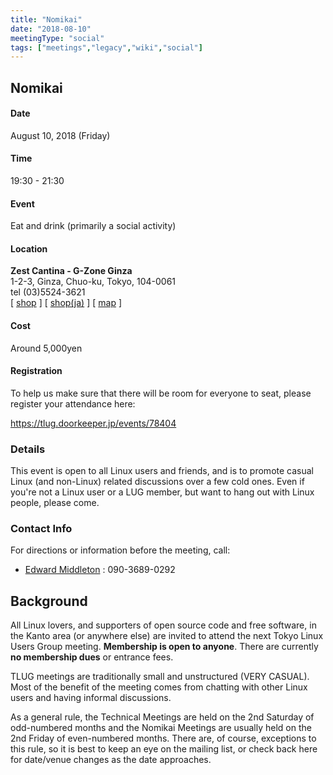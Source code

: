 ```yaml
---
title: "Nomikai"
date: "2018-08-10"
meetingType: "social"
tags: ["meetings","legacy","wiki","social"]
---
```


<h2 id="nomikai">Nomikai</h2>
<h4 id="date">Date</h4>
<p>August 10, 2018 (Friday)</p>
<h4 id="time">Time</h4>
<p>19:30 - 21:30</p>
<h4 id="event">Event</h4>
<p>Eat and drink (primarily a social activity)</p>
<h4 id="location">Location</h4>
<p><strong>Zest Cantina - G-Zone Ginza</strong><br />
1-2-3, Ginza, Chuo-ku, Tokyo, 104-0061<br />
tel (03)5524-3621<br />
[ <a href="http://www.zest-cantina.jp/gzone/?lang=en">shop</a> ]
[ <a href="http://www.zest-cantina.jp/gzone/?lang=ja">shop(ja)</a> ]
[ <a href="https://goo.gl/maps/kQEvNUVgAvq">map</a> ]</p>
<h4 id="cost">Cost</h4>
<p>Around 5,000yen</p>
<h4 id="registration">Registration</h4>
<p>To help us make sure that there will be room for everyone
to seat, please register your attendance here:</p>
<p><a href="https://tlug.doorkeeper.jp/events/78404"><span>https://tlug.doorkeeper.jp/events/78404</span></a></p>
<h3 id="details">Details</h3>
<p>This event is open to all Linux users and friends, and is to promote casual Linux (and non-Linux) related discussions over a few cold ones. Even if you're not a Linux user or a LUG member, but want to hang out with Linux people, please come.</p>
<h3 id="contact_info">Contact Info</h3>
<p>For directions or information before the meeting, call:</p>
<ul>
<li><a href="./Edward_Middleton">Edward Middleton</a> : 090-3689-0292</li>
</ul>

<h2 id="introduction">Background</h2>
<p>All Linux lovers, and supporters of open source code and free software, in the Kanto area (or anywhere else) are invited to attend the next Tokyo Linux Users Group meeting. <b>Membership is open to anyone</b>. There are currently <b>no membership dues</b> or entrance fees.</p>
<p>TLUG meetings are traditionally small and unstructured (VERY CASUAL). Most of the benefit of the meeting comes from chatting with other Linux users and having informal discussions.</p>
<p>As a general rule, the Technical Meetings are held on the 2nd Saturday of odd-numbered months and the Nomikai Meetings are usually held on the 2nd Friday of even-numbered months. There are, of course, exceptions to this rule, so it is best to keep an eye on the mailing list, or check back here for date/venue changes as the date approaches.</p>
